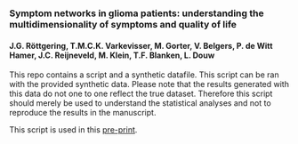 ### Symptom networks in glioma patients: understanding the multidimensionality of symptoms and quality of life
#### J.G. Röttgering, T.M.C.K. Varkevisser, M. Gorter, V. Belgers, P. de Witt Hamer, J.C. Reijneveld, M. Klein, T.F. Blanken, L. Douw

This repo contains a script and a synthetic datafile. This script can be ran with the provided synthetic data. Please note that the results generated with this data do not one to one reflect the true dataset. Therefore this script should merely be used to understand the statistical analyses and not to reproduce the results in the manuscript.

This script is used in this  [pre-print](https://psyarxiv.com/ntqkp).
